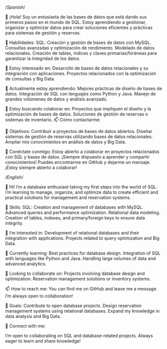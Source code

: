 /*Spanish*/

👋 ¡Hola! Soy un entusiasta de las bases de datos que está dando sus primeros pasos en el 
mundo de SQL. Estoy aprendiendo a gestionar, organizar y optimizar datos para crear 
soluciones eficientes y prácticas para sistemas de gestión y reservas.

🔧 Habilidades:
SQL: Creación y gestión de bases de datos con MySQL.
Consultas avanzadas y optimización de rendimiento.
Modelado de datos relacionales.
Creación de tablas, índices y claves primarias/foráneas para garantizar la integridad de 
los datos.

👀 Estoy interesado en:
Desarrollo de bases de datos relacionales y su integración con aplicaciones.
Proyectos relacionados con la optimización de consultas y Big Data.

🌱 Actualmente estoy aprendiendo:
Mejores prácticas de diseño de bases de datos.
Integración de SQL con lenguajes como Python y Java.
Manejo de grandes volúmenes de datos y análisis avanzado.

💞️ Estoy buscando colaborar en:
Proyectos que impliquen el diseño y la optimización de bases de datos.
Soluciones de gestión de reservas o sistemas de inventario.
📫 Cómo contactarme:

🚀 Objetivos:
Contribuir a proyectos de bases de datos abiertos.
Diseñar sistemas de gestión de reservas utilizando bases de datos relacionales.
Ampliar mis conocimientos en análisis de datos y Big Data.

💬 Conéctate conmigo:
Estoy abierto a colaborar en proyectos relacionados con SQL y bases de datos. 
¡Siempre dispuesto a aprender y compartir conocimientos!
Puedes encontrarme en GitHub y dejarme un mensaje. ¡Estoy siempre abierto a colaborar!


/*English*/

👋 Hi! I’m a database enthusiast taking my first steps into the world of SQL.
I’m learning to manage, organize, and optimize data to create efficient and practical 
solutions for management and reservation systems.

🔧 Skills:
SQL: Creation and management of databases with MySQL.
Advanced queries and performance optimization.
Relational data modeling.
Creation of tables, indexes, and primary/foreign keys to ensure data integrity.

👀 I’m interested in:
Development of relational databases and their integration with applications.
Projects related to query optimization and Big Data.

🌱 Currently learning:
Best practices for database design.
Integration of SQL with languages like Python and Java.
Handling large volumes of data and advanced analytics.

💞️ Looking to collaborate on:
Projects involving database design and optimization.
Reservation management solutions or inventory systems.

📫 How to reach me:
You can find me on GitHub and leave me a message. I’m always open to collaboration!

🚀 Goals:
Contribute to open database projects.
Design reservation management systems using relational databases.
Expand my knowledge in data analysis and Big Data.

💬 Connect with me:

I’m open to collaborating on SQL and database-related projects. 
Always eager to learn and share knowledge!
